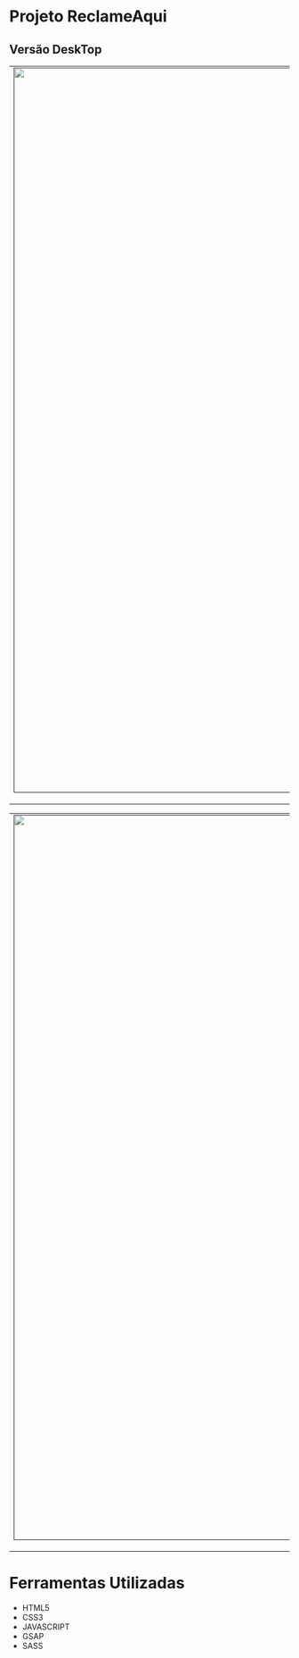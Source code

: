 # Projeto ReclameAqui

## Versão DeskTop

<table align="center">
    <tr>
        <td align="center">
            <a href="">
               <img src="https://user-images.githubusercontent.com/78617974/130442902-db8d3f75-2de2-42f0-83d1-173c5a68ebf8.gif" width="1300px;" />
                <br />
              <sub>DeskTop</sub>
            </a>
        </td>    
    </tr>
</table>

<table align="center">
    <tr>
        <td align="center">
            <a href="">
               <img src="https://user-images.githubusercontent.com/78617974/130442911-afa0542c-f9dc-4bfa-89ea-142a0ec5c1a3.gif" width="1300px;" />
                <br />
              <sub>MOBILE</sub>
            </a>
        </td>    
    </tr>
</table>


# Ferramentas Utilizadas


- HTML5
- CSS3
- JAVASCRIPT
- GSAP
- SASS
